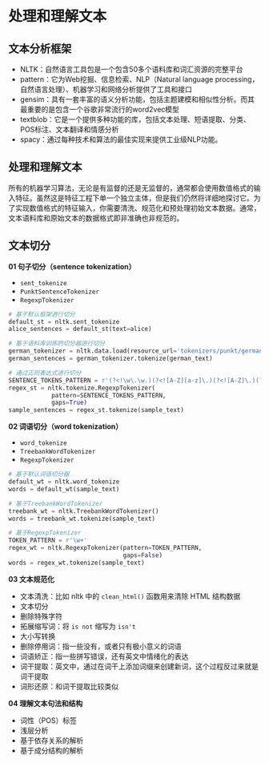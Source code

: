 # 处理和理解文本

## 文本分析框架

- NLTK：自然语言工具包是一个包含50多个语料库和词汇资源的完整平台
- pattern：它为Web挖掘、信息检索、NLP（Natural language processing，自然语言处理）、机器学习和网络分析提供了工具和接口
- gensim：具有一套丰富的语义分析功能，包括主题建模和相似性分析。而其最重要的是包含一个谷歌非常流行的word2vec模型
- textblob：它是一个提供多种功能的库，包括文本处理、短语提取、分类、POS标注、文本翻译和情感分析
- spacy：通过每种技术和算法的最佳实现来提供工业级NLP功能。



## 处理和理解文本

所有的机器学习算法，无论是有监督的还是无监督的，通常都会使用数值格式的输入特征。虽然这是特征工程下单一个独立主体，但是我们仍然将详细地探讨它。为了实现数值格式的特征输入，你需要清洗、规范化和预处理初始文本数据。通常，文本语料库和原始文本的数据格式即非准确也非规范的。



## 文本切分

**01 句子切分（sentence tokenization）**

- `sent_tokenize`
- `PunktSentenceTokenizer`
- `RegexpTokenizer`

```python
# 基于默认框架进行切分
default_st = nltk.sent_tokenize
alice_sentences = default_st(text=alice)

# 基于语料库训练的切分器进行切分
german_tokenizer = nltk.data.load(resource_url='tokenizers/punkt/german.pickle')
german_sentences = german_tokenizer.tokenize(german_text)

# 通过正则表达式进行切分
SENTENCE_TOKENS_PATTERN = r'(?<!\w\.\w.)(?<![A-Z][a-z]\.)(?<![A-Z]\.)(?<=\.|\?|\!)\s'
regex_st = nltk.tokenize.RegexpTokenizer(
            pattern=SENTENCE_TOKENS_PATTERN,
            gaps=True)
sample_sentences = regex_st.tokenize(sample_text)
```



**02 词语切分（word tokenization）**

- `word_tokenize`
- `TreebankWordTokenizer`
- `RegexpTokenizer`

```python
# 基于默认词语切分器
default_wt = nltk.word_tokenize
words = default_wt(sample_text)

# 基于TreebankWordTokenizer
treebank_wt = nltk.TreebankWordTokenizer()
words = treebank_wt.tokenize(sample_text)

# 基于RegexpTokenizer
TOKEN_PATTERN = r'\w+'        
regex_wt = nltk.RegexpTokenizer(pattern=TOKEN_PATTERN,
                                gaps=False)
words = regex_wt.tokenize(sample_text)
```



**03 文本规范化**

- 文本清洗：比如 nltk 中的 `clean_html()` 函数用来清除 HTML 结构数据
- 文本切分
- 删除特殊字符
- 拓展缩写词：将 `is not` 缩写为 `isn't`
- 大小写转换
- 删除停用词：指一些没有，或者只有极小意义的词语
- 词语矫正：指一些拼写错误，还有英文中情绪化的表达
- 词干提取：英文中，通过在词干上添加词缀来创建新词，这个过程反过来就是词干提取
- 词形还原：和词干提取比较类似



**04 理解文本句法和结构**

- 词性（POS）标签
- 浅层分析
- 基于依存关系的解析
- 基于成分结构的解析
